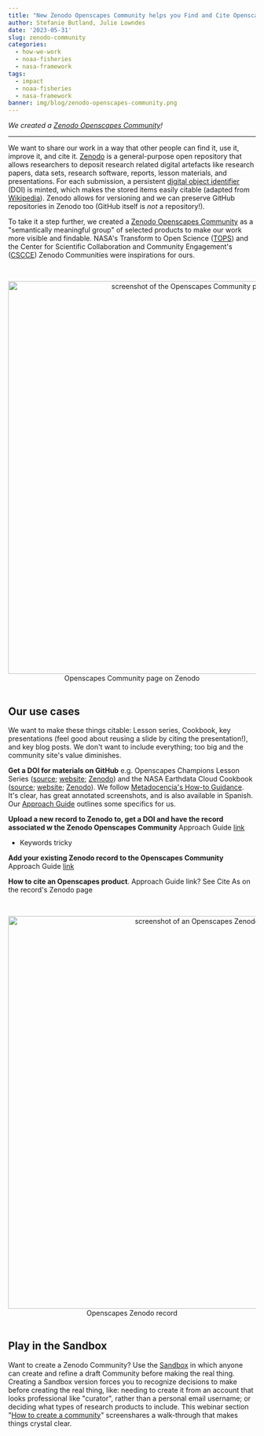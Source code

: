 ```yaml
---
title: "New Zenodo Openscapes Community helps you Find and Cite Openscapes things"
author: Stefanie Butland, Julie Lowndes
date: '2023-05-31'
slug: zenodo-community
categories:
  - how-we-work
  - noaa-fisheries
  - nasa-framework
tags:
  - impact
  - noaa-fisheries
  - nasa-framework
banner: img/blog/zenodo-openscapes-community.png
---
```


*We created a [Zenodo Openscapes Community](https://zenodo.org/communities/openscapes)!*

------------------------------------------------------------------------

We want to share our work in a way that other people can find it, use it, improve it, and cite it. [Zenodo](https://zenodo.org/) is a general-purpose open repository that allows researchers to deposit research related digital artefacts like research papers, data sets, research software, reports, lesson materials, and presentations. For each submission, a persistent [digital object identifier](https://en.wikipedia.org/wiki/Digital_object_identifier "Digital object identifier") (DOI) is minted, which makes the stored items easily citable (adapted from [Wikipedia](https://en.wikipedia.org/wiki/Zenodo)). Zenodo allows for versioning and we can preserve GitHub repositories in Zenodo too (GitHub itself is *not* a repository!).

To take it a step further, we created a [Zenodo Openscapes Community](https://zenodo.org/communities/openscapes/) as a "semantically meaningful group" of selected products to make our work more visible and findable. NASA's Transform to Open Science ([TOPS](https://zenodo.org/communities/tops/)) and the Center for Scientific Collaboration and Community Engagement's ([CSCCE](https://zenodo.org/communities/cscce/)) Zenodo Communities were inspirations for ours.

<br> <center><a><img src="/img/blog/zenodo-openscapes-community.png" width="800px" alt="screenshot of the Openscapes Community page on Zenodo"></a><figcaption>Openscapes Community page on Zenodo</figcaption></center> <br>

## Our use cases

We want to make these things citable: Lesson series, Cookbook, key presentations (feel good about reusing a slide by citing the presentation!), and key blog posts. We don't want to include everything; too big and the community site's value diminishes.

**Get a DOI for materials on GitHub** e.g. Openscapes Champions Lesson Series ([source](https://github.com/openscapes/series); [website](https://openscapes.github.io/series/); [Zenodo](https://zenodo.org/record/7407247)) and the NASA Earthdata Cloud Cookbook ([source](https://github.com/nasa-openscapes/earthdata-cloud-cookbook); [website](https://nasa-openscapes.github.io/earthdata-cloud-cookbook/); [Zenodo](https://zenodo.org/record/778671)). We follow [Metadocencia's How-to Guidance](https://www.metadocencia.org/en/post/compartirmaterialdoi/). It's clear, has great annotated screenshots, and is also available in Spanish. Our [Approach Guide](https://openscapes.github.io/approach-guide/approach/documentation.html#make-our-documentation-citable) outlines some specifics for us.

**Upload a new record to Zenodo to, get a DOI and have the record associated w the Zenodo Openscapes Community** Approach Guide [link](https://openscapes.github.io/approach-guide/approach/tooling.html#how-to-publish-a-new-record-in-zenodo-to-get-a-doi)

-   Keywords tricky

**Add your existing Zenodo record to the Openscapes Community** Approach Guide [link](https://openscapes.github.io/approach-guide/approach/tooling.html#how-to-add-your-existing-zenodo-record-to-the-zenodo-openscapes-community)

**How to cite an Openscapes product**. Approach Guide link? See Cite As on the record's Zenodo page

<br> <center><a><img src="/img/blog/XXXX.png" width="800px" alt="screenshot of an Openscapes Zenodo record"></a><figcaption>Openscapes Zenodo record</figcaption></center> <br>

<!--# We should use this opportunity to cite the resources we list here, with a references section at bottom -->

## Play in the Sandbox

Want to create a Zenodo Community? Use the [Sandbox](https://sandbox.zenodo.org/) in which anyone can create and refine a draft Community before making the real thing. Creating a Sandbox version forces you to recognize decisions to make before creating the real thing, like: needing to create it from an account that looks professional like "curator", rather than a personal email username; or deciding what types of research products to include. This webinar section "[How to create a community](https://youtu.be/yj2r8RayIX8?t=734)" screenshares a walk-through that makes things crystal clear.
